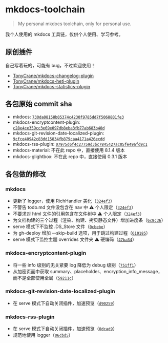 # mkdocs-toolchain

> My personal mkdocs toolchain, only for personal use.

我个人使用的 mkdocs 工具链，仅供个人使用、学习参考。

## 原创插件
自己写着玩的，可能有 bug，不过欢迎使用！

- [TonyCrane/mkdocs-changelog-plugin](https://github.com/TonyCrane/mkdocs-changelog-plugin)
- [TonyCrane/mkdocs-heti-plugin](https://github.com/TonyCrane/mkdocs-heti-plugin)
- [TonyCrane/mkdocs-statistics-plugin](https://github.com/TonyCrane/mkdocs-statistics-plugin)

## 各包原始 commit sha

- mkdocs: [`730da08158b05374c4230f9785dd7f5068801fe3`](https://github.com/mkdocs/mkdocs/tree/730da08158b05374c4230f9785dd7f5068801fe3)
- mkdocs-encryptcontent-plugin: [`c28e4ce359cc3e69e097db8eba3fb77ab683b40d`](https://github.com/CoinK0in/mkdocs-encryptcontent-plugin/tree/c28e4ce359cc3e69e097db8eba3fb77ab683b40d)
- mkdocs-git-revision-date-localized-plugin: [`9cfce40942c83dd15834fb879caa4171a426ecdd`](https://github.com/timvink/mkdocs-git-revision-date-localized-plugin/tree/9cfce40942c83dd15834fb879caa4171a426ecdd)
- mkdocs-rss-plugin: [`07975d6f4c27759d3bc7845427ac05fe49afd9c1`](https://github.com/Guts/mkdocs-rss-plugin/tree/07975d6f4c27759d3bc7845427ac05fe49afd9c1)
- mkdocs-material: 不在此 repo 中，直接使用 8.1.4 版本
- mkdocs-glightbox: 不在此 repo 中，直接使用 0.3.1 版本

## 各包做的修改
### mkdocs
- 更新了 logger，使用 RichHandler 美化（[`324ef3`](https://github.com/TonyCrane/mkdocs-toolchain/commit/324ef3652d2a5df3fe1b769113236f4d72cd6e22)）
- 不警告 todo.md 文件没包含在 nav 中 ⚠️ 个人限定（[`324ef3`](https://github.com/TonyCrane/mkdocs-toolchain/commit/324ef3652d2a5df3fe1b769113236f4d72cd6e22)）
- 不要求对 html 文件的引用包含在文件树中 ⚠️ 个人限定（[`324ef3`](https://github.com/TonyCrane/mkdocs-toolchain/commit/324ef3652d2a5df3fe1b769113236f4d72cd6e22)）
- 为文档构建的三个过程（渲染、构建、拷贝静态文件）增加进度条（[`6c8c36`](https://github.com/TonyCrane/mkdocs-toolchain/commit/6c8c36302fdae95c621d8ffd0e3e6ef9581e58d6)）
- serve 模式下不监控 .DS_Store 文件（[`0cbebe`](https://github.com/TonyCrane/mkdocs-toolchain/commit/0cbebe95b5b7baff25c6c646bda7be63f790d2c4)）
- 为 gh-deploy 增加 --skip-build 选项，用于跳过构建过程（[`610185`](https://github.com/TonyCrane/mkdocs-toolchain/commit/6101855cf70270d44f0a0427055ccd8e9e36d4a4)）
- serve 模式下监控主题 overrides 文件夹 ⚠️ 硬编码（[`47ba34`](https://github.com/TonyCrane/mkdocs-toolchain/commit/47ba3450ff7547999a78dae925217c614d8aa00f)）

### mkdocs-encryptcontent-plugin
- 将一些 info 级别的无关紧要 log 降低为 debug 级别（[`751ff1`](https://github.com/TonyCrane/mkdocs-toolchain/commit/751ff15bfa549141b518059b260802c082b4a6f1)）
- 从加密页面中获取 summary、placeholder、encryption_info_message，而不是全部使用全局（[`59211c`](https://github.com/TonyCrane/mkdocs-toolchain/commit/59211cd433a9f4c88bf7e21a9c62c5e96a10d754)）

### mkdocs-git-revision-date-localized-plugin
- 在 serve 模式下自动关闭插件，加速预览（[`d90259`](https://github.com/TonyCrane/mkdocs-toolchain/commit/d902594c21d40b617ab203a531e1bbb83fd676b7)）

### mkdocs-rss-plugin
- 在 serve 模式下自动关闭插件，加速预览（[`0dcad9`](https://github.com/TonyCrane/mkdocs-toolchain/commit/0dcad976ce12e76bb42fc3cbbc11c63696c219b6)）
- 规范地使用 logger（[`06cbd5`](https://github.com/TonyCrane/mkdocs-toolchain/commit/06cbd58b47234e2412e2552c40d5ead22db9eb09)）